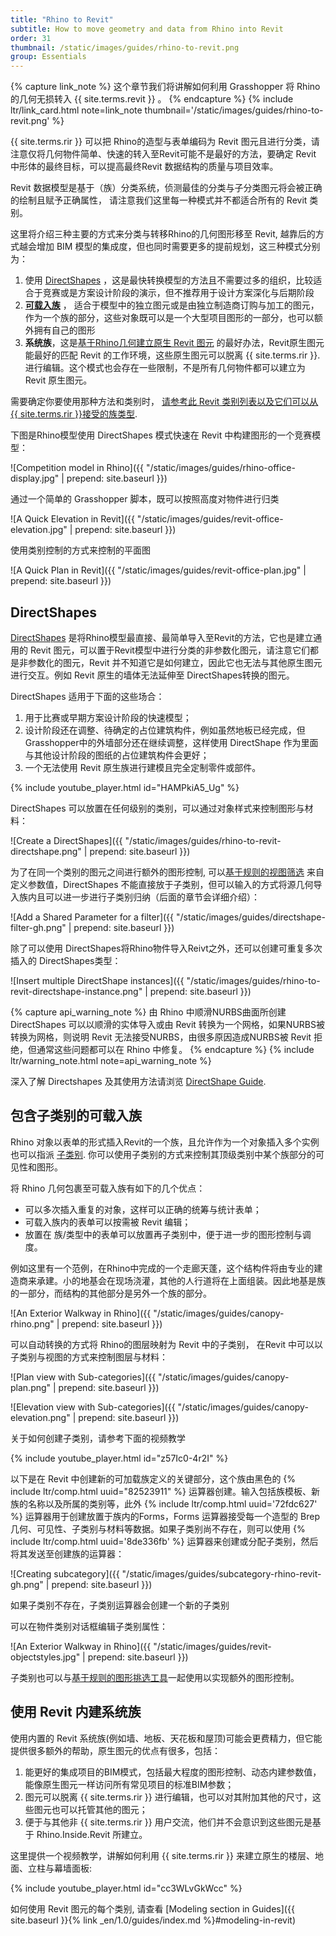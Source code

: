 ```yaml
---
title: "Rhino to Revit"
subtitle: How to move geometry and data from Rhino into Revit
order: 31
thumbnail: /static/images/guides/rhino-to-revit.png
group: Essentials
---
```


{% capture link_note %}
这个章节我们将讲解如何利用 Grasshopper 将 Rhino的几何无损转入 {{ site.terms.revit }} 。
{% endcapture %}
{% include ltr/link_card.html note=link_note thumbnail='/static/images/guides/rhino-to-revit.png' %}

 {{ site.terms.rir }} 可以把 Rhino的造型与表单编码为 Revit 图元且进行分类，请注意仅将几何物件简单、快速的转入至Revit可能不是最好的方法，要确定 Revit 中形体的最终目标，可以提高最终Revit 数据结构的质量与项目效率。

Revit 数据模型是基于（族）分类系统，侦测最佳的分类与子分类图元将会被正确的绘制且赋予正确属性， 请注意我们这里每一种模式并不都适合所有的 Revit 类别。

这里将介绍三种主要的方式来分类与转移Rhino的几何图形移至 Revit, 越靠后的方式越会增加 BIM 模型的集成度，但也同时需要更多的提前规划，这三种模式分别为：

1. 使用 [DirectShapes](#rhino-objects-as-directshapes) ，这是最快转换模型的方法且不需要过多的组织，比较适合于竞赛或是方案设计阶段的演示，但不推荐用于设计方案深化与后期阶段
2. [**可载入族**](#rhino-objects-as-loadable-families) ， 适合于模型中的独立图元或是由独立制造商订购与加工的图元，作为一个族的部分，这些对象既可以是一个大型项目图形的一部分，也可以额外拥有自己的图形
3. **系统族**，这是[基于Rhino几何建立原生 Revit 图元](#using-revit-built-in-system-families) 的最好办法，Revit原生图元能最好的匹配 Revit 的工作环境，这些原生图元可以脱离 {{ site.terms.rir }}. 进行编辑。这个模式也会存在一些限制，不是所有几何物件都可以建立为 Revit 原生图元。

需要确定你要使用那种方法和类别时， [请参考此 Revit 类别列表以及它们可以从 {{ site.terms.rir }}接受的族类型](https://docs.google.com/spreadsheets/d/1l8koAQtsz0o9iK80gmpC0HqSAFqpqAb0rKYdXcQkBWE/edit?usp=sharing).

下图是Rhino模型使用 DirectShapes 模式快速在 Revit 中构建图形的一个竞赛模型：

![Competition model in Rhino]({{ "/static/images/guides/rhino-office-display.jpg" | prepend: site.baseurl }})

通过一个简单的 Grasshopper 脚本，既可以按照高度对物件进行归类

![A Quick Elevation in Revit]({{ "/static/images/guides/revit-office-elevation.jpg" | prepend: site.baseurl }})

使用类别控制的方式来控制的平面图

![A Quick Plan in Revit]({{ "/static/images/guides/revit-office-plan.jpg" | prepend: site.baseurl }})

## DirectShapes

[DirectShapes](https://www.rhino3d.com/inside/revit/1.0/guides/revit-directshapes) 是将Rhino模型最直接、最简单导入至Revit的方法，它也是建立通用的 Revit 图元，可以置于Revit模型中进行分类的非参数化图元，请注意它们都是非参数化的图元，Revit 并不知道它是如何建立，因此它也无法与其他原生图元进行交互。例如 Revit 原生的墙体无法延伸至 DirectShapes转换的图元。

DirectShapes 适用于下面的这些场合：

1. 用于比赛或早期方案设计阶段的快速模型；
2. 设计阶段还在调整、待确定的占位建筑构件，例如虽然地板已经完成，但Grasshopper中的外墙部分还在继续调整，这样使用 DirectShape 作为里面与其他设计阶段的图纸的占位建筑构件会更好；
3. 一个无法使用 Revit 原生族进行建模且完全定制零件或部件。

{% include youtube_player.html id="HAMPkiA5_Ug" %}

DirectShapes 可以放置在任何级别的类别，可以通过对象样式来控制图形与材料：

![Create a DirectShapes]({{ "/static/images/guides/rhino-to-revit-directshape.png" | prepend: site.baseurl }})

为了在同一个类别的图元之间进行额外的图形控制, 可以[基于规则的视图筛选](https://help.autodesk.com/view/RVT/2014/ENU/?guid=GUID-145815E2-5699-40FE-A358-FFC739DB7C46) 来自定义参数值，DirectShapes 不能直接放于子类别，但可以输入的方式将源几何导入族内且可以进一步进行子类别归纳（后面的章节会详细介绍）：

![Add a Shared Parameter for a filter]({{ "/static/images/guides/directshape-filter-gh.png" | prepend: site.baseurl }})

除了可以使用 DirectShapes将Rhino物件导入Reivt之外，还可以创建可重复多次插入的 DirectShapes类型：

![Insert multiple DirectShape instances]({{ "/static/images/guides/rhino-to-revit-directshape-instance.png" | prepend: site.baseurl }})

{% capture api_warning_note %}
由 Rhino 中顺滑NURBS曲面所创建DirectShapes 可以以顺滑的实体导入或由 Revit 转换为一个网格，如果NURBS被转换为网格，则说明 Revit 无法接受NURBS，由很多原因造成NURBS被 Revit 拒绝，但通常这些问题都可以在 Rhino 中修复。
{% endcapture %}
{% include ltr/warning_note.html note=api_warning_note %}

深入了解 Directshapes 及其使用方法请浏览 [DirectShape Guide](https://www.rhino3d.com/inside/revit/1.0/guides/revit-directshapes).

## 包含子类别的可载入族

Rhino 对象以表单的形式插入Revit的一个族，且允许作为一个对象插入多个实例也可以指派 [子类别](https://help.autodesk.com/view/RVT/2014/ENU/?guid=GUID-8C1F9882-E4AB-4E03-A735-8C44F19E194B). 你可以使用子类别的方式来控制其顶级类别中某个族部分的可见性和图形。

将 Rhino 几何包裹至可载入族有如下的几个优点：

* 可以多次插入重复的对象，这样可以正确的统筹与统计表单；
* 可载入族内的表单可以按需被 Revit 编辑；
* 放置在 族/类型中的表单可以放置再子类别中，便于进一步的图形控制与调度。

例如这里有一个范例，在Rhino中完成的一个走廊天蓬，这个结构件将由专业的建造商来承建。小的地基会在现场浇灌，其他的人行道将在上面组装。因此地基是族的一部分，而结构的其他部分是另外一个族的部分。

![An Exterior Walkway in Rhino]({{ "/static/images/guides/canopy-rhino.png" | prepend: site.baseurl }})

可以自动转换的方式将 Rhino的图层映射为 Revit 中的子类别， 在Revit 中可以以子类别与视图的方式来控制图层与材料：

![Plan view with Sub-categories]({{ "/static/images/guides/canopy-plan.png" | prepend: site.baseurl }})

![Elevation view with Sub-categories]({{ "/static/images/guides/canopy-elevation.png" | prepend: site.baseurl }})

关于如何创建子类别，请参考下面的视频教学

{% include youtube_player.html id="z57Ic0-4r2I" %}

以下是在 Revit 中创建新的可加载族定义的关键部分，这个族由黑色的 {% include ltr/comp.html uuid="82523911" %} 运算器创建。输入包括族模板、新族的名称以及所属的类别等，此外 {% include ltr/comp.html uuid='72fdc627' %} 运算器用于创建放置于族内的Forms，Forms 运算器接受每一个造型的 Brep 几何、可见性、子类别与材料等数据。如果子类别尚不存在，则可以使用 {% include ltr/comp.html uuid='8de336fb' %} 运算器来创建或分配子类别，然后将其发送至创建族的运算器：

![Creating subcategory]({{ "/static/images/guides/subcategory-rhino-revit-gh.png" | prepend: site.baseurl }})

如果子类别不存在，子类别运算器会创建一个新的子类别

可以在物件类别对话框编辑子类别属性：

![An Exterior Walkway in Rhino]({{ "/static/images/guides/revit-objectstyles.jpg" | prepend: site.baseurl }})

子类别也可以与[基于规则的图形挑选工具](https://help.autodesk.com/view/RVT/2024/ENU/?guid=GUID-145815E2-5699-40FE-A358-FFC739DB7C46)一起使用以实现额外的图形控制。

## 使用 Revit 内建系统族

使用内置的 Revit 系统族(例如墙、地板、天花板和屋顶)可能会更费精力，但它能提供很多额外的帮助，原生图元的优点有很多，包括：

1. 能更好的集成项目的BIM模式，包括最大程度的图形控制、动态内建参数值，能像原生图元一样访问所有常见项目的标准BIM参数；
2. 图元可以脱离 {{ site.terms.rir }} 进行编辑，也可以对其附加其他的尺寸，这些图元也可以托管其他的图元；
3. 便于与其他非 {{ site.terms.rir }} 用户交流，他们并不会意识到这些图元是基于 Rhino.Inside.Revit 所建立。

这里提供一个视频教学，讲解如何利用 {{ site.terms.rir }} 来建立原生的楼层、地面、立柱与幕墙面板:

{% include youtube_player.html id="cc3WLvGkWcc" %}

如何使用 Revit 图元的每个类别, 请查看 [Modeling section in Guides]({{ site.baseurl }}{% link _en/1.0/guides/index.md %}#modeling-in-revit)
